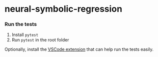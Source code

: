 # neural-symbolic-regression

### Run the tests

1. Install `pytest`
2. Run `pytest` in the root folder

Optionally, install the [VSCode extension](https://marketplace.visualstudio.com/items?itemName=LittleFoxTeam.vscode-python-test-adapter) that can help run the tests easily.